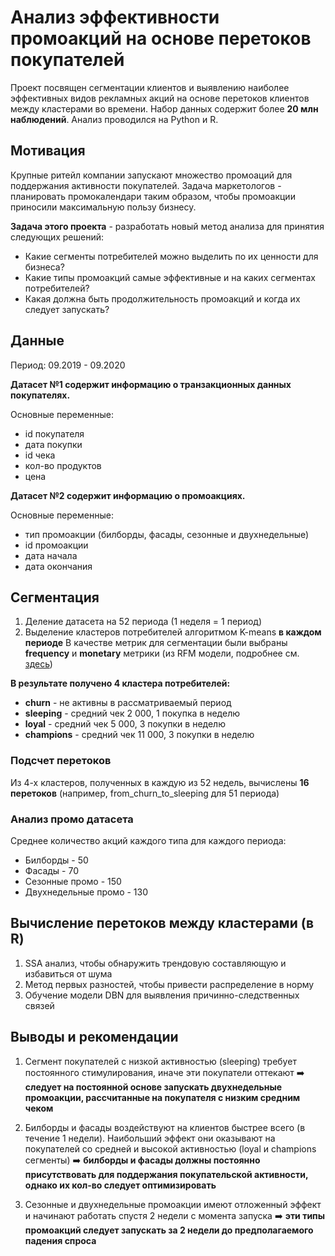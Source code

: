 # Анализ эффективности промоакций на основе перетоков покупателей
Проект посвящен сегментации клиентов и выявлению наиболее эффективных видов рекламных акций на основе перетоков клиентов между кластерами во времени. Набор данных содержит более **20 млн наблюдений**. Анализ проводился на Python и R.

## Мотивация
Крупные ритейл компании запускают множество промоаций для поддержания активности покупателей. 
Задача маркетологов - планировать промокалендари таким образом, чтобы 
промоакции приносили максимальную пользу бизнесу.  

**Задача этого проекта** - разработать новый метод анализа для принятия следующих решений:

- Какие сегменты потребителей можно выделить по их ценности для бизнеса?
- Какие типы промоакций самые эффективные и на каких сегментах потребителей?
- Какая должна быть продолжительность промоакций и когда их следует запускать?

## Данные
Период: 09.2019 - 09.2020

**Датасет №1 содержит информацию о транзакционных данных покупателях.**

Основные переменные: 
- id покупателя 
- дата покупки
- id чека
- кол-во продуктов
- цена

**Датасет №2 содержит информацию о промоакциях.**

Основные переменные: 
- тип промоакции (билборды, фасады, сезонные и двухнедельные) 
- id промоакции
- дата начала
- дата окончания

## Сегментация 

1. Деление датасета на 52 периода (1 неделя = 1 период)
2. Выделение кластеров потребителей алгоритмом K-means **в каждом периоде**
    В качестве метрик для сегментации были выбраны **frequency** и **monetary** метрики (из RFM модели, подробнее см. [здесь](https://www.investopedia.com/terms/r/rfm-recency-frequency-monetary-value.asp))

**В результате получено 4 кластера потребителей:** 

- **churn** - не активны в рассматриваемый период
- **sleeping** - средний чек 2 000, 1 покупка в неделю
- **loyal** - средний чек 5 000, 3 покупки в неделю
- **champions** - средний чек 11 000, 3 покупки в неделю

### Подсчет перетоков 
Из 4-х кластеров, полученных в каждую из 52 недель, вычислены **16 перетоков** (например, from_churn_to_sleeping для 51 периода)

### Анализ промо датасета 
Среднее количество акций каждого типа для каждого периода:

- Билборды - 50
- Фасады - 70
- Сезонные промо - 150
- Двухнедельные промо - 130

## Вычисление перетоков между кластерами (в R)

1. SSA анализ, чтобы обнаружить трендовую составляющую и избавиться от шума
2. Метод первых разностей, чтобы привести распределение в норму
3. Обучение модели DBN для выявления причинно-следственных связей

## Выводы и рекомендации


1. Сегмент покупателей с низкой активностью (sleeping) требует постоянного стимулирования, иначе эти покупатели оттекают
:arrow_right: **следует на постоянной основе запускать двухнедельные промоакции, рассчитанные на покупателя с низким средним чеком**

2. Билборды и фасады воздействуют на клиентов быстрее всего (в течение 1 недели). 
Наибольший эффект они оказывают на покупателей со средней и высокой активностью (loyal и champions сегменты)
:arrow_right: **билборды и фасады должны постоянно присутствовать для поддержания покупательской активности, однако их кол-во следует оптимизировать**

3. Сезонные и двухнедельные промоакции имеют отложенный эффект и начинают работать спустя 2 недели с момента запуска
:arrow_right: **эти типы промоакций следует запускать за 2 недели до предполагаемого падения спроса**







    
